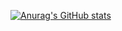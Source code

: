 [![Anurag's GitHub stats](https://github-readme-stats.vercel.app/api?username=Alex-Toucan)](https://github.com/anuraghazra/github-readme-stats)
